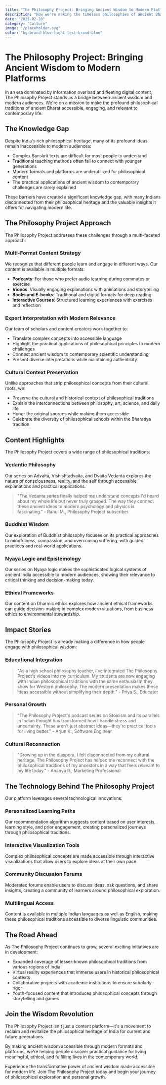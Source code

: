 ```yaml
---
title: "The Philosophy Project: Bringing Ancient Wisdom to Modern Platforms"
description: "How we're making the timeless philosophies of ancient Bharat accessible to new generations through podcasts, videos, and books."
date: "2025-02-28"
category: "Culture"
image: "/placeholder.svg"
color: "bg-brand-blue-light text-brand-blue"
---
```


# The Philosophy Project: Bringing Ancient Wisdom to Modern Platforms

In an era dominated by information overload and fleeting digital content, The Philosophy Project stands as a bridge between ancient wisdom and modern audiences. We're on a mission to make the profound philosophical traditions of ancient Bharat accessible, engaging, and relevant to contemporary life.

## The Knowledge Gap

Despite India's rich philosophical heritage, many of its profound ideas remain inaccessible to modern audiences:

- Complex Sanskrit texts are difficult for most people to understand
- Traditional teaching methods often fail to connect with younger generations
- Modern formats and platforms are underutilized for philosophical content
- The practical applications of ancient wisdom to contemporary challenges are rarely explained

These barriers have created a significant knowledge gap, with many Indians disconnected from their philosophical heritage and the valuable insights it offers for navigating modern life.

## The Philosophy Project Approach

The Philosophy Project addresses these challenges through a multi-faceted approach:

### Multi-Format Content Strategy

We recognize that different people learn and engage in different ways. Our content is available in multiple formats:

- **Podcasts**: For those who prefer audio learning during commutes or exercise
- **Videos**: Visually engaging explanations with animations and storytelling
- **Books and E-books**: Traditional and digital formats for deep reading
- **Interactive Courses**: Structured learning experiences with exercises and reflection

### Expert Interpretation with Modern Relevance

Our team of scholars and content creators work together to:

- Translate complex concepts into accessible language
- Highlight the practical applications of philosophical principles to modern challenges
- Connect ancient wisdom to contemporary scientific understanding
- Present diverse interpretations while maintaining authenticity

### Cultural Context Preservation

Unlike approaches that strip philosophical concepts from their cultural roots, we:

- Preserve the cultural and historical context of philosophical traditions
- Explain the interconnections between philosophy, art, science, and daily life
- Honor the original sources while making them accessible
- Celebrate the diversity of philosophical schools within the Bharatiya tradition

## Content Highlights

The Philosophy Project covers a wide range of philosophical traditions:

### Vedantic Philosophy

Our series on Advaita, Vishishtadvaita, and Dvaita Vedanta explores the nature of consciousness, reality, and the self through accessible explanations and practical applications.

> "The Vedanta series finally helped me understand concepts I'd heard about my whole life but never truly grasped. The way they connect these ancient ideas to modern psychology and physics is fascinating." - Rahul M., Philosophy Project subscriber

### Buddhist Wisdom

Our exploration of Buddhist philosophy focuses on its practical approaches to mindfulness, compassion, and overcoming suffering, with guided practices and real-world applications.

### Nyaya Logic and Epistemology

Our series on Nyaya logic makes the sophisticated logical systems of ancient India accessible to modern audiences, showing their relevance to critical thinking and decision-making today.

### Ethical Frameworks

Our content on Dharmic ethics explores how ancient ethical frameworks can guide decision-making in complex modern situations, from business ethics to environmental stewardship.

## Impact Stories

The Philosophy Project is already making a difference in how people engage with philosophical wisdom:

### Educational Integration

> "As a high school philosophy teacher, I've integrated The Philosophy Project's videos into my curriculum. My students are now engaging with Indian philosophical traditions with the same enthusiasm they show for Western philosophy. The modern presentation makes these ideas accessible without simplifying their depth." - Priya S., Educator

### Personal Growth

> "The Philosophy Project's podcast series on Stoicism and its parallels in Indian thought has transformed how I handle stress and uncertainty. These aren't just abstract ideas—they're practical tools for living better." - Arjun K., Software Engineer

### Cultural Reconnection

> "Growing up in the diaspora, I felt disconnected from my cultural heritage. The Philosophy Project has helped me reconnect with the philosophical traditions of my ancestors in a way that feels relevant to my life today." - Ananya R., Marketing Professional

## The Technology Behind The Philosophy Project

Our platform leverages several technological innovations:

### Personalized Learning Paths

Our recommendation algorithm suggests content based on user interests, learning style, and prior engagement, creating personalized journeys through philosophical traditions.

### Interactive Visualization Tools

Complex philosophical concepts are made accessible through interactive visualizations that allow users to explore ideas at their own pace.

### Community Discussion Forums

Moderated forums enable users to discuss ideas, ask questions, and share insights, creating a community of learners around philosophical exploration.

### Multilingual Access

Content is available in multiple Indian languages as well as English, making these philosophical traditions accessible to diverse linguistic communities.

## The Road Ahead

As The Philosophy Project continues to grow, several exciting initiatives are in development:

- Expanded coverage of lesser-known philosophical traditions from various regions of India
- Virtual reality experiences that immerse users in historical philosophical contexts
- Collaborative projects with academic institutions to ensure scholarly rigor
- Youth-focused content that introduces philosophical concepts through storytelling and games

## Join the Wisdom Revolution

The Philosophy Project isn't just a content platform—it's a movement to reclaim and revitalize the philosophical heritage of India for current and future generations.

By making ancient wisdom accessible through modern formats and platforms, we're helping people discover practical guidance for living meaningful, ethical, and fulfilling lives in the contemporary world.

Experience the transformative power of ancient wisdom made accessible for modern life. Join The Philosophy Project today and begin your journey of philosophical exploration and personal growth.
